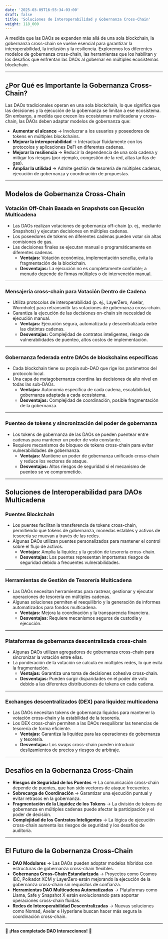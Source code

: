 ```yaml
---
date: '2025-03-09T16:55:34-03:00'
draft: false
title: 'Soluciones de Interoperabilidad y Gobernanza Cross-Chain'
weight: 118_000
---
```


A medida que las DAOs se expanden más allá de una sola blockchain, la gobernanza cross-chain se vuelve esencial para garantizar la interoperabilidad, la inclusión y la resiliencia. Exploremos los diferentes modelos de gobernanza cross-chain, las herramientas que los habilitan y los desafíos que enfrentan las DAOs al gobernar en múltiples ecosistemas blockchain.

---

## **¿Por Qué es Importante la Gobernanza Cross-Chain?**

Las DAOs tradicionales operan en una sola blockchain, lo que significa que las decisiones y la ejecución de la gobernanza se limitan a ese ecosistema. Sin embargo, a medida que crecen los ecosistemas multicadena y cross-chain, las DAOs deben adaptar modelos de gobernanza que:

- **Aumentar el alcance** → Involucrar a los usuarios y poseedores de tokens en múltiples blockchains.
- **Mejorar la interoperabilidad** → Interactuar fluidamente con los protocolos y aplicaciones DeFi en diferentes cadenas.
- **Mejorar la resiliencia** → Reducir la dependencia de una sola cadena y mitigar los riesgos (por ejemplo, congestión de la red, altas tarifas de gas).
- **Ampliar la utilidad** → Admite gestión de tesorería de múltiples cadenas, ejecución de gobernanza y coordinación de propuestas.

---

## **Modelos de Gobernanza Cross-Chain**

### **Votación Off-Chain Basada en Snapshots con Ejecución Multicadena**
- Las DAOs realizan votaciones de gobernanza off-chain (p. ej., mediante Snapshots) y ejecutan decisiones en múltiples cadenas.
- Los poseedores de tokens en diferentes cadenas pueden votar sin altas comisiones de gas.
- Las decisiones finales se ejecutan manual o programáticamente en diferentes cadenas.
  - **Ventajas:** Votación económica, implementación sencilla, evita la fragmentación de la blockchain.
  - **Desventajas:** La ejecución no es completamente confiable; a menudo depende de firmas múltiples o de intervención manual.

---

### **Mensajería cross-chain para Votación Dentro de Cadena**
- Utiliza protocolos de interoperabilidad (p. ej., LayerZero, Axelar, Wormhole) para retransmitir las votaciones de gobernanza cross-chain.
- Garantiza la ejecución de las decisiones on-chain sin necesidad de ejecución manual. 
  - **Ventajas:** Ejecución segura, automatizada y descentralizada entre las distintas cadenas.
  - **Desventajas:** Complejidad de contratos inteligentes, riesgo de vulnerabilidades de puenteo, altos costos de implementación.

---

### **Gobernanza federada entre DAOs de blockchains específicas**
- Cada blockchain tiene su propia sub-DAO que rige los parámetros del protocolo local.
- Una capa de metagobernanza coordina las decisiones de alto nivel en todas las sub-DAOs.
  - **Ventajas:** Autonomía específica de cada cadena, escalabilidad, gobernanza adaptada a cada ecosistema.
  - **Desventajas:** Complejidad de coordinación, posible fragmentación de la gobernanza.

---

### **Puenteo de tokens y sincronización del poder de gobernanza**
- Los tokens de gobernanza de las DAOs se pueden puentear entre cadenas para mantener un poder de voto constante.
- Requiere mecanismos de bloqueo de tokens cross-chain para evitar vulnerabilidades de gobernanza.
  - **Ventajas:** Mantiene un poder de gobernanza unificado cross-chain y reduce los vectores de ataque. 
  - **Desventajas:** Altos riesgos de seguridad si el mecanismo de puenteo se ve comprometido.

---

## **Soluciones de Interoperabilidad para DAOs Multicadena**

### **Puentes Blockchain**
- Los puentes facilitan la transferencia de tokens cross-chain, permitiendo que tokens de gobernanza, monedas estables y activos de tesorería se muevan a través de las redes.
- Algunas DAOs utilizan puentes personalizados para mantener el control sobre el flujo de activos.
  - **Ventajas:** Amplía la liquidez y la gestión de tesorería cross-chain.
  - **Desventajas:** Los puentes representan importantes riesgos de seguridad debido a frecuentes vulnerabilidades.

---

### **Herramientas de Gestión de Tesorería Multicadena**
- Las DAOs necesitan herramientas para rastrear, gestionar y ejecutar operaciones de tesorería en múltiples cadenas.
- Algunas soluciones permiten el reequilibrio y la generación de informes automatizados para fondos multicadena.
  - **Ventajas:** Mejora la coordinación y la transparencia financiera.
  - **Desventajas:** Requiere mecanismos seguros de custodia y ejecución.

---

### **Plataformas de gobernanza descentralizada cross-chain**
- Algunas DAOs utilizan agregadores de gobernanza cross-chain para sincronizar la votación entre ellas.
- La ponderación de la votación se calcula en múltiples redes, lo que evita la fragmentación.
  - **Ventajas:** Garantiza una toma de decisiones cohesiva cross-chain.
  - **Desventajas:** Pueden surgir disparidades en el poder de voto debido a las diferentes distribuciones de tokens en cada cadena.

---

### **Exchanges descentralizados (DEX) para liquidez multicadena**
- Las DAOs necesitan tokens de gobernanza líquidos para mantener la votación cross-chain y la estabilidad de la tesorería.
- Los DEX cross-chain permiten a las DAOs reequilibrar las tenencias de tesorería de forma eficiente.
  - **Ventajas:** Garantiza la liquidez para las operaciones de gobernanza y tesorería.
  - **Desventajas:** Los swaps cross-chain pueden introducir deslizamientos de precios y riesgos de arbitraje.

---

## **Desafíos en la Gobernanza Cross-Chain**

- **Riesgos de Seguridad de los Puentes** → La comunicación cross-chain depende de puentes, que han sido vectores de ataque frecuentes.
- **Sobrecarga de Coordinación** → Garantizar una ejecución puntual y evitar retrasos en la gobernanza.
- **Fragmentación de la Liquidez de los Tokens** → La división de tokens de gobernanza en múltiples cadenas puede afectar la participación y el poder de decisión.
- **Complejidad de los Contratos Inteligentes** → La lógica de ejecución cross-chain aumenta los riesgos de seguridad y los desafíos de auditoría.

---

## **El Futuro de la Gobernanza Cross-Chain**

- **DAO Modulares** → Las DAOs pueden adoptar modelos híbridos con estructuras de gobernanza cross-chain flexibles.
- **Gobernanza Cross-Chain Estandarizada** → Proyectos como Cosmos IBC, Polkadot XCM y LayerZero están mejorando la ejecución de la gobernanza cross-chain sin requisitos de confianza. 
- **Herramientas DAO Multicadena Automatizadas** → Plataformas como Llama, Safe y Snapshot X están evolucionando para soportar operaciones cross-chain fluidas.
- **Redes de Interoperabilidad Descentralizadas** → Nuevas soluciones como Nomad, Axelar e Hyperlane buscan hacer más segura la coordinación cross-chain.

---

🔖 **¡Has completado DAO Interacciones!** 🔖